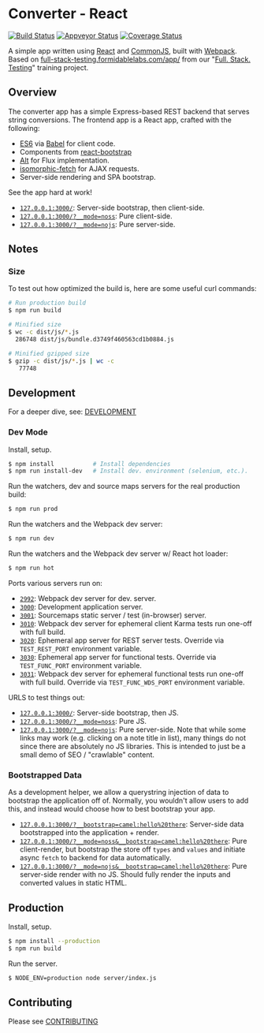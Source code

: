 Converter - React
=================

[![Build Status][trav_img]][trav_site]
[![Appveyor Status][av_img]][av_site]
[![Coverage Status][cov_img]][cov_site]

A simple app written using [React][react] and [CommonJS][cjs], built with
[Webpack][webpack]. Based on
[full-stack-testing.formidablelabs.com/app/](http://full-stack-testing.formidablelabs.com/app/)
from our "[Full. Stack. Testing](http://full-stack-testing.formidablelabs.com/)"
training project.

## Overview

The converter app has a simple Express-based REST backend that serves string
conversions. The frontend app is a React app, crafted with the following:

* [ES6](https://kangax.github.io/compat-table/es6/) via
  [Babel](https://babeljs.io/) for client code.
* Components from [react-bootstrap](http://react-bootstrap.github.io/)
* [Alt](http://alt.js.org/) for Flux implementation.
* [isomorphic-fetch](https://github.com/matthew-andrews/isomorphic-fetch) for
  AJAX requests.
* Server-side rendering and SPA bootstrap.

See the app hard at work!

* [`127.0.0.1:3000/`](http://127.0.0.1:3000/): Server-side bootstrap, then client-side.
* [`127.0.0.1:3000/?__mode=noss`](http://127.0.0.1:3000/?__mode=noss): Pure client-side.
* [`127.0.0.1:3000/?__mode=nojs`](http://127.0.0.1:3000/?__mode=nojs): Pure server-side.

## Notes

### Size

To test out how optimized the build is, here are some useful curl commands:

```sh
# Run production build
$ npm run build

# Minified size
$ wc -c dist/js/*.js
  286748 dist/js/bundle.d3749f460563cd1b0884.js

# Minified gzipped size
$ gzip -c dist/js/*.js | wc -c
   77748
```

## Development

For a deeper dive, see: [DEVELOPMENT](DEVELOPMENT.md)

### Dev Mode

Install, setup.

```sh
$ npm install           # Install dependencies
$ npm run install-dev   # Install dev. environment (selenium, etc.).
```

Run the watchers, dev and source maps servers for the real production build:

```sh
$ npm run prod
```

Run the watchers and the Webpack dev server:

```sh
$ npm run dev
```

Run the watchers and the Webpack dev server w/ React hot loader:

```sh
$ npm run hot
```

Ports various servers run on:

* [`2992`](http://127.0.0.1:2992/): Webpack dev server for dev. server.
* [`3000`](http://127.0.0.1:3000/): Development application server.
* [`3001`](http://127.0.0.1:3001/): Sourcemaps static server / test (in-browser) server.
* [`3010`](http://127.0.0.1:3010/): Webpack dev server for ephemeral client
  Karma tests run one-off with full build.
* [`3020`](http://127.0.0.1:3020/): Ephemeral app server for REST server tests.
  Override via `TEST_REST_PORT` environment variable.
* [`3030`](http://127.0.0.1:3030/): Ephemeral app server for functional tests.
  Override via `TEST_FUNC_PORT` environment variable.
* [`3031`](http://127.0.0.1:3031/): Webpack dev server for ephemeral functional
  tests run one-off with full build.
  Override via `TEST_FUNC_WDS_PORT` environment variable.

URLS to test things out:

* [`127.0.0.1:3000/`](http://127.0.0.1:3000/): Server-side bootstrap, then JS.
* [`127.0.0.1:3000/?__mode=noss`](http://127.0.0.1:3000/?__mode=noss): Pure JS.
* [`127.0.0.1:3000/?__mode=nojs`](http://127.0.0.1:3000/?__mode=nojs): Pure
  server-side. Note that while some links may work (e.g. clicking on a note
  title in list), many things do not since there are absolutely no JS libraries.
  This is intended to just be a small demo of SEO / "crawlable" content.

### Bootstrapped Data

As a development helper, we allow a querystring injection of data to bootstrap
the application off of. Normally, you wouldn't allow users to add this, and
instead would choose how to best bootstrap your app.

* [`127.0.0.1:3000/?__bootstrap=camel:hello%20there`](http://127.0.0.1:3000/?__bootstrap=camel:hello%20there):
  Server-side data bootstrapped into the application + render.
* [`127.0.0.1:3000/?__mode=noss&__bootstrap=camel:hello%20there`](http://127.0.0.1:3000/?__mode=noss&__bootstrap=camel:hello%20there):
  Pure client-render, but bootstrap the store off `types` and `values` and
  initiate async `fetch` to backend for data automatically.
* [`127.0.0.1:3000/?__mode=nojs&__bootstrap=camel:hello%20there`](http://127.0.0.1:3000/?__mode=nojs&__bootstrap=camel:hello%20there):
  Pure server-side render with no JS. Should fully render the inputs and
  converted values in static HTML.

## Production

Install, setup.

```sh
$ npm install --production
$ npm run build
```

Run the server.

```sh
$ NODE_ENV=production node server/index.js
```

## Contributing

Please see [CONTRIBUTING](CONTRIBUTING.md)

[trav]: https://travis-ci.org/
[trav_img]: https://api.travis-ci.org/FormidableLabs/converter-react.svg
[trav_site]: https://travis-ci.org/FormidableLabs/converter-react
[av]: https://ci.appveyor.com/
[av_img]: https://ci.appveyor.com/api/projects/status/31hevq3yixwib0xg?svg=true
[av_site]: https://ci.appveyor.com/project/ryan-roemer/converter-react
[cov]: https://coveralls.io
[cov_img]: https://img.shields.io/coveralls/FormidableLabs/converter-react.svg
[cov_site]: https://coveralls.io/r/FormidableLabs/converter-react

[react]: http://facebook.github.io/react/
[cjs]: http://wiki.commonjs.org/wiki/CommonJS
[webpack]: http://webpack.github.io/
